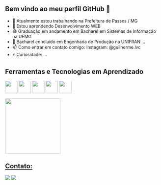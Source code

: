 ## Bem vindo ao meu perfil GitHub 👋

- 🔭 Atualmente estou trabalhando na Prefeitura de Passos / MG
- 🌱 Estou aprendendo Desenvolvimento WEB 
- 😄 Graduação em andamento em Bacharel em Sistemas de Informação na UEMG
- 🤔 Bacharel concluído em Engenharia de Produção na UNIFRAN ...
- 📫 Como entrar em contato comigo: Instagram: @guilherme.lvc
- ⚡ Curiosidade: ...


## Ferramentas e Tecnologias em Aprendizado

<img loading="lazy" img src="https://cdn.jsdelivr.net/gh/devicons/devicon@latest/icons/html5/html5-original-wordmark.svg" width="40" height="40" />    <img loading="lazy" src="https://cdn.jsdelivr.net/gh/devicons/devicon@latest/icons/css3/css3-original-wordmark.svg" width="40" height="40" />     <img loading="lazy" src="https://cdn.jsdelivr.net/gh/devicons/devicon@latest/icons/javascript/javascript-original.svg" width="40" height="40" />    <img loading="lazy" src="https://cdn.jsdelivr.net/gh/devicons/devicon@latest/icons/csharp/csharp-original.svg" width="40" height="40"/>    <img loading="lazy" src="https://cdn.jsdelivr.net/gh/devicons/devicon@latest/icons/microsoftsqlserver/microsoftsqlserver-original.svg" width="40" height="40" />
          

<div>
<a href="https://github.com/guilhermelvc">
<img loading="lazy" height="180em" src="https://github-readme-stats.vercel.app/api/top-langs/?username=guilhermelvc&layout=compact&langs_count=7&theme=dracula"/>
</div>


## Contato:
<div>
<a href="https://instagram.com/guilherme.lvc" target="_blank"><img loading="lazy" src="https://img.shields.io/badge/-Instagram-%23E4405F?style=for-the-badge&logo=instagram&logoColor=white" target="_blank"></a>
<a href = "mailto:guilherme.lvc@gmail.com"><img loading="lazy" src="https://img.shields.io/badge/Gmail-D14836?style=for-the-badge&logo=gmail&logoColor=white" target="_blank"></a>
          
          

